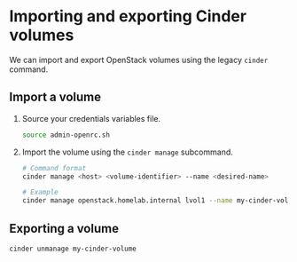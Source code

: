 # Importing and exporting Cinder volumes

We can import and export OpenStack volumes using the legacy `cinder` command.

## Import a volume

1. Source your credentials variables file.

   ```sh
   source admin-openrc.sh
   ```

1. Import the volume using the `cinder manage` subcommand.

   ```sh
   # Command format
   cinder manage <host> <volume-identifier> --name <desired-name>

   # Example
   cinder manage openstack.homelab.internal lvol1 --name my-cinder-volume
   ```

## Exporting a volume

   ```sh
   cinder unmanage my-cinder-volume
   ```

